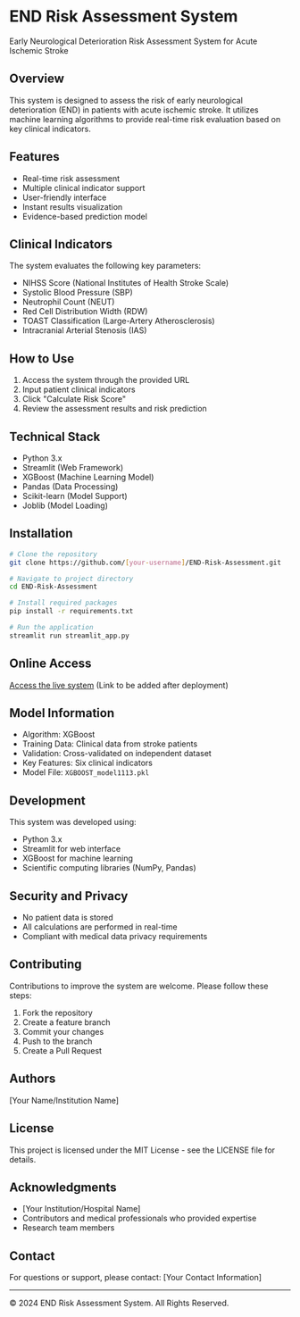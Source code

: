 # END Risk Assessment System

Early Neurological Deterioration Risk Assessment System for Acute Ischemic Stroke

## Overview
This system is designed to assess the risk of early neurological deterioration (END) in patients with acute ischemic stroke. It utilizes machine learning algorithms to provide real-time risk evaluation based on key clinical indicators.

## Features
- Real-time risk assessment
- Multiple clinical indicator support
- User-friendly interface
- Instant results visualization
- Evidence-based prediction model

## Clinical Indicators
The system evaluates the following key parameters:
- NIHSS Score (National Institutes of Health Stroke Scale)
- Systolic Blood Pressure (SBP)
- Neutrophil Count (NEUT)
- Red Cell Distribution Width (RDW)
- TOAST Classification (Large-Artery Atherosclerosis)
- Intracranial Arterial Stenosis (IAS)

## How to Use
1. Access the system through the provided URL
2. Input patient clinical indicators
3. Click "Calculate Risk Score"
4. Review the assessment results and risk prediction

## Technical Stack
- Python 3.x
- Streamlit (Web Framework)
- XGBoost (Machine Learning Model)
- Pandas (Data Processing)
- Scikit-learn (Model Support)
- Joblib (Model Loading)

## Installation
```bash
# Clone the repository
git clone https://github.com/[your-username]/END-Risk-Assessment.git

# Navigate to project directory
cd END-Risk-Assessment

# Install required packages
pip install -r requirements.txt

# Run the application
streamlit run streamlit_app.py
```

## Online Access
[Access the live system](#) (Link to be added after deployment)

## Model Information
- Algorithm: XGBoost
- Training Data: Clinical data from stroke patients
- Validation: Cross-validated on independent dataset
- Key Features: Six clinical indicators
- Model File: `XGBOOST_model1113.pkl`

## Development
This system was developed using:
- Python 3.x
- Streamlit for web interface
- XGBoost for machine learning
- Scientific computing libraries (NumPy, Pandas)

## Security and Privacy
- No patient data is stored
- All calculations are performed in real-time
- Compliant with medical data privacy requirements

## Contributing
Contributions to improve the system are welcome. Please follow these steps:
1. Fork the repository
2. Create a feature branch
3. Commit your changes
4. Push to the branch
5. Create a Pull Request

## Authors
[Your Name/Institution Name]

## License
This project is licensed under the MIT License - see the LICENSE file for details.

## Acknowledgments
- [Your Institution/Hospital Name]
- Contributors and medical professionals who provided expertise
- Research team members

## Contact
For questions or support, please contact:
[Your Contact Information]

---
© 2024 END Risk Assessment System. All Rights Reserved.
